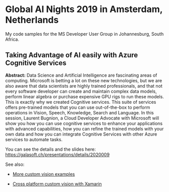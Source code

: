 # Global AI Nights 2019 in Amsterdam, Netherlands

My code samples for the MS Developer User Group in Johannesburg, South Africa.

## Taking Advantage of AI easily with Azure Cognitive Services

**Abstract:** Data Science and Artificial Intelligence are fascinating areas of computing. Microsoft is betting a lot on these new technologies, but we are also aware that data scientists are highly trained professionals, and that not every software developer can create and maintain complex data models, perform linear algebra or purchase expensive GPU rigs to run these models. This is exactly why we created Cognitive services. This suite of services offers pre-trained models that you can use out-of-the-box to perform operations in Vision, Speech, Knowledge, Search and Language. In this session, Laurent Bugnion, a Cloud Developer Advocate with Microsoft will show you how you can use cognitive services to enhance your applications with advanced capabilities, how you can refine the trained models with your own data and how you can integrate Cognitive Services with other Azure services to automate tasks.

You can see the details and the slides here:
https://galasoft.ch/presentations/details/2020009

See also:

- [More custom vision examples](http://github.com/lbugnion/sample-azure-cognitive1)

- [Cross platform custom vision with Xamarin](http://github.com/lbugnion/sample-crossplatform-customvision)
